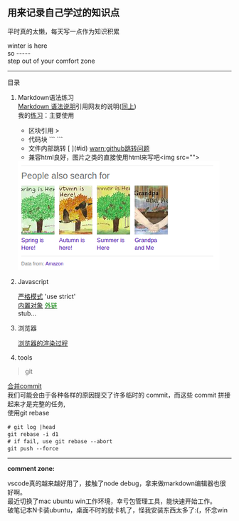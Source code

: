 ## 用来记录自己学过的知识点
平时真的太懒，每天写一点作为知识积累  

winter is here  
so  -----  
step out of your comfort zone  

--- 
 目录
1. Markdown语法练习  
    [Markdown 语法说明](http://www.appinn.com/markdown/)引用网友的说明([同上](http://wowubuntu.com/markdown/))  
    我的[练习](testMD.md)：主要使用  
    - 区块引用 >  
    - 代码块 \`\`\` \`\`\`  
    - 文件内部跳转 \[ ](#id) [warn:github跳转问题](https://www.zhihu.com/question/58630229/answer/191984051)  
    - 兼容html良好，图片之类的直接使用html来写吧\<img src="">  

    <img src="img/bing.png">

2. Javascript

    [严格模式](/javascript/usestrict.md) 'use strict'  
    [内置对象](/javascript/object.md)  [<font color="green">外链</font>](http://blog.csdn.net/baok1592/article/details/6478261)  
    stub...
    
3. 浏览器

    [浏览器的渲染过程](/browser/render.md)

4. tools

 >    git  

 [合并commit](http://www.jianshu.com/p/964de879904a)  
 我们可能会由于各种各样的原因提交了许多临时的 commit，而这些 commit 拼接起来才是完整的任务,  
 使用git rebase
```
# git log |head 
git rebase -i d1
# if fail, use git rebase --abort
git push --force 
```

---
**comment zone:**

vscode真的越来越好用了，接触了node debug，拿来做markdown编辑器也很好啊。  
最近切换了mac ubuntu win工作环境，幸亏包管理工具，能快速开始工作。  
破笔记本N卡装ubuntu，桌面不时的就卡机了，怪我安装东西太多了:(，怀念win